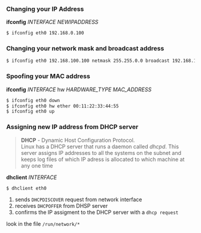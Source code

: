 ### Changing your IP Address

**ifconfig** _INTERFACE_ _NEWIPADDRESS_

```sh
$ ifconfig eth0 192.168.0.100
```

### Changing your network mask and broadcast address

```sh
$ ifconfig eth0 192.168.100.100 netmask 255.255.0.0 broadcast 192.168.1.255
```

### Spoofing your MAC address

**ifconfig** _INTERFACE_ hw _HARDWARE_TYPE_ _MAC_ADDRESS_

```sh
$ ifconfig eth0 down
$ ifconfig eth0 hw ether 00:11:22:33:44:55
$ ifconfig eth0 up
```

### Assigning new IP address from DHCP server

> **DHCP** - Dynamic Host Configuration Protocol.  
> Linux has a DHCP server that runs a daemon called _dhcpd_. This server assigns IP addresses to all the systems on the subnet and keeps log files of which IP adress is allocated to which machine at any one time

**dhclient** _INTERFACE_

```sh
$ dhclient eth0
```

1. sends `DHCPDISCOVER` request from network interface
2. receives `DHCPOFFER` from DHSP server
3. confirms the IP assigment to the DHCP server with a `dhcp request`

look in the file `/run/network/*`
